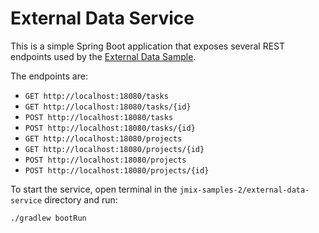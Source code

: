 # External Data Service

This is a simple Spring Boot application that exposes several REST endpoints used by the [External Data Sample](../external-data-sample/README.md).

The endpoints are:

* `GET http://loсalhost:18080/tasks`
* `GET http://loсalhost:18080/tasks/{id}`
* `POST http://loсalhost:18080/tasks`
* `POST http://loсalhost:18080/tasks/{id}`
* `GET http://loсalhost:18080/projects`
* `GET http://loсalhost:18080/projects/{id}`
* `POST http://loсalhost:18080/projects`
* `POST http://loсalhost:18080/projects/{id}`

To start the service, open terminal in the `jmix-samples-2/external-data-service` directory and run:

```shell
./gradlew bootRun
```